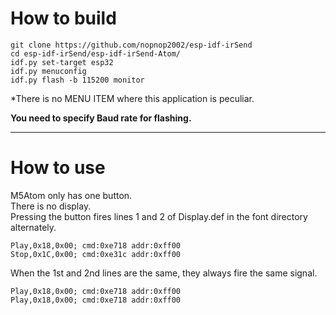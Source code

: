 # How to build

```
git clone https://github.com/nopnop2002/esp-idf-irSend
cd esp-idf-irSend/esp-idf-irSend-Atom/
idf.py set-target esp32
idf.py menuconfig
idf.py flash -b 115200 monitor
```

\*There is no MENU ITEM where this application is peculiar.   

__You need to specify Baud rate for flashing.__   

--- 

# How to use

M5Atom only has one button.    
There is no display.    
Pressing the button fires lines 1 and 2 of Display.def in the font directory alternately.   
```
Play,0x18,0x00;	cmd:0xe718 addr:0xff00
Stop,0x1C,0x00;	cmd:0xe31c addr:0xff00
```

When the 1st and 2nd lines are the same, they always fire the same signal.   
```
Play,0x18,0x00;	cmd:0xe718 addr:0xff00
Play,0x18,0x00;	cmd:0xe718 addr:0xff00
```

